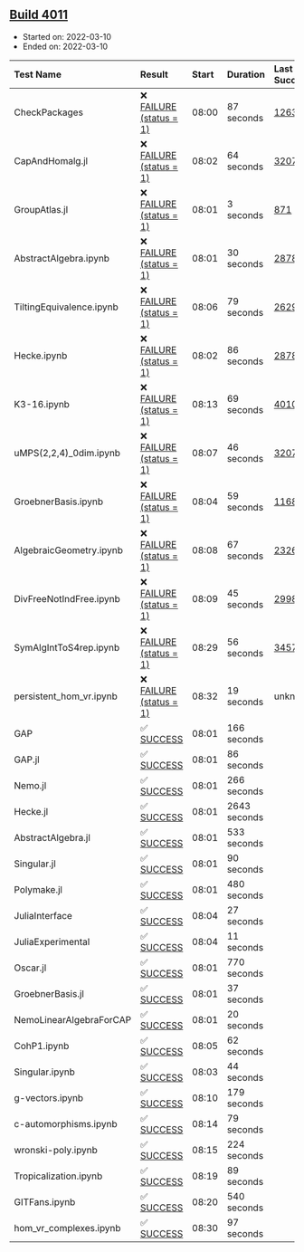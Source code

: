 ## [Build 4011](https://oscarci.mathematik.uni-kl.de/job/oscar-stable/4011/)

* Started on: 2022-03-10
* Ended on: 2022-03-10

| Test Name    | Result | Start | Duration | Last Success | First Failure |
|:-------------|:-------|:------|:---------|:-------------|:--------------|
| CheckPackages | ❌ [FAILURE (status = 1)](https://oscarci.mathematik.uni-kl.de/job/oscar-stable/4011/artifact/logs/build-4011/CheckPackages.log) | 08:00 | 87 seconds | [1263](https://oscarci.mathematik.uni-kl.de/job/oscar-stable/1263/) | [1264](https://oscarci.mathematik.uni-kl.de/job/oscar-stable/1264/) |
| CapAndHomalg.jl | ❌ [FAILURE (status = 1)](https://oscarci.mathematik.uni-kl.de/job/oscar-stable/4011/artifact/logs/build-4011/CapAndHomalg.jl.log) | 08:02 | 64 seconds | [3207](https://oscarci.mathematik.uni-kl.de/job/oscar-stable/3207/) | [3208](https://oscarci.mathematik.uni-kl.de/job/oscar-stable/3208/) |
| GroupAtlas.jl | ❌ [FAILURE (status = 1)](https://oscarci.mathematik.uni-kl.de/job/oscar-stable/4011/artifact/logs/build-4011/GroupAtlas.jl.log) | 08:01 | 3 seconds | [871](https://oscarci.mathematik.uni-kl.de/job/oscar-stable/871/) | [872](https://oscarci.mathematik.uni-kl.de/job/oscar-stable/872/) |
| AbstractAlgebra.ipynb | ❌ [FAILURE (status = 1)](https://oscarci.mathematik.uni-kl.de/job/oscar-stable/4011/artifact/logs/build-4011/AbstractAlgebra.ipynb.log) | 08:01 | 30 seconds | [2878](https://oscarci.mathematik.uni-kl.de/job/oscar-stable/2878/) | [2879](https://oscarci.mathematik.uni-kl.de/job/oscar-stable/2879/) |
| TiltingEquivalence.ipynb | ❌ [FAILURE (status = 1)](https://oscarci.mathematik.uni-kl.de/job/oscar-stable/4011/artifact/logs/build-4011/TiltingEquivalence.ipynb.log) | 08:06 | 79 seconds | [2629](https://oscarci.mathematik.uni-kl.de/job/oscar-stable/2629/) | [2630](https://oscarci.mathematik.uni-kl.de/job/oscar-stable/2630/) |
| Hecke.ipynb | ❌ [FAILURE (status = 1)](https://oscarci.mathematik.uni-kl.de/job/oscar-stable/4011/artifact/logs/build-4011/Hecke.ipynb.log) | 08:02 | 86 seconds | [2878](https://oscarci.mathematik.uni-kl.de/job/oscar-stable/2878/) | [2879](https://oscarci.mathematik.uni-kl.de/job/oscar-stable/2879/) |
| K3-16.ipynb | ❌ [FAILURE (status = 1)](https://oscarci.mathematik.uni-kl.de/job/oscar-stable/4011/artifact/logs/build-4011/K3-16.ipynb.log) | 08:13 | 69 seconds | [4010](https://oscarci.mathematik.uni-kl.de/job/oscar-stable/4010/) | [4011](https://oscarci.mathematik.uni-kl.de/job/oscar-stable/4011/) |
| uMPS(2,2,4)_0dim.ipynb | ❌ [FAILURE (status = 1)](https://oscarci.mathematik.uni-kl.de/job/oscar-stable/4011/artifact/logs/build-4011/uMPS-2-2-4-_0dim.ipynb.log) | 08:07 | 46 seconds | [3207](https://oscarci.mathematik.uni-kl.de/job/oscar-stable/3207/) | [3208](https://oscarci.mathematik.uni-kl.de/job/oscar-stable/3208/) |
| GroebnerBasis.ipynb | ❌ [FAILURE (status = 1)](https://oscarci.mathematik.uni-kl.de/job/oscar-stable/4011/artifact/logs/build-4011/GroebnerBasis.ipynb.log) | 08:04 | 59 seconds | [1168](https://oscarci.mathematik.uni-kl.de/job/oscar-stable/1168/) | [1169](https://oscarci.mathematik.uni-kl.de/job/oscar-stable/1169/) |
| AlgebraicGeometry.ipynb | ❌ [FAILURE (status = 1)](https://oscarci.mathematik.uni-kl.de/job/oscar-stable/4011/artifact/logs/build-4011/AlgebraicGeometry.ipynb.log) | 08:08 | 67 seconds | [2326](https://oscarci.mathematik.uni-kl.de/job/oscar-stable/2326/) | [2327](https://oscarci.mathematik.uni-kl.de/job/oscar-stable/2327/) |
| DivFreeNotIndFree.ipynb | ❌ [FAILURE (status = 1)](https://oscarci.mathematik.uni-kl.de/job/oscar-stable/4011/artifact/logs/build-4011/DivFreeNotIndFree.ipynb.log) | 08:09 | 45 seconds | [2998](https://oscarci.mathematik.uni-kl.de/job/oscar-stable/2998/) | [2999](https://oscarci.mathematik.uni-kl.de/job/oscar-stable/2999/) |
| SymAlgIntToS4rep.ipynb | ❌ [FAILURE (status = 1)](https://oscarci.mathematik.uni-kl.de/job/oscar-stable/4011/artifact/logs/build-4011/SymAlgIntToS4rep.ipynb.log) | 08:29 | 56 seconds | [3457](https://oscarci.mathematik.uni-kl.de/job/oscar-stable/3457/) | [3458](https://oscarci.mathematik.uni-kl.de/job/oscar-stable/3458/) |
| persistent_hom_vr.ipynb | ❌ [FAILURE (status = 1)](https://oscarci.mathematik.uni-kl.de/job/oscar-stable/4011/artifact/logs/build-4011/persistent_hom_vr.ipynb.log) | 08:32 | 19 seconds | unknown | unknown |
| GAP | ✅ [SUCCESS](https://oscarci.mathematik.uni-kl.de/job/oscar-stable/4011/artifact/logs/build-4011/GAP.log) | 08:01 | 166 seconds |  |  |
| GAP.jl | ✅ [SUCCESS](https://oscarci.mathematik.uni-kl.de/job/oscar-stable/4011/artifact/logs/build-4011/GAP.jl.log) | 08:01 | 86 seconds |  |  |
| Nemo.jl | ✅ [SUCCESS](https://oscarci.mathematik.uni-kl.de/job/oscar-stable/4011/artifact/logs/build-4011/Nemo.jl.log) | 08:01 | 266 seconds |  |  |
| Hecke.jl | ✅ [SUCCESS](https://oscarci.mathematik.uni-kl.de/job/oscar-stable/4011/artifact/logs/build-4011/Hecke.jl.log) | 08:01 | 2643 seconds |  |  |
| AbstractAlgebra.jl | ✅ [SUCCESS](https://oscarci.mathematik.uni-kl.de/job/oscar-stable/4011/artifact/logs/build-4011/AbstractAlgebra.jl.log) | 08:01 | 533 seconds |  |  |
| Singular.jl | ✅ [SUCCESS](https://oscarci.mathematik.uni-kl.de/job/oscar-stable/4011/artifact/logs/build-4011/Singular.jl.log) | 08:01 | 90 seconds |  |  |
| Polymake.jl | ✅ [SUCCESS](https://oscarci.mathematik.uni-kl.de/job/oscar-stable/4011/artifact/logs/build-4011/Polymake.jl.log) | 08:01 | 480 seconds |  |  |
| JuliaInterface | ✅ [SUCCESS](https://oscarci.mathematik.uni-kl.de/job/oscar-stable/4011/artifact/logs/build-4011/JuliaInterface.log) | 08:04 | 27 seconds |  |  |
| JuliaExperimental | ✅ [SUCCESS](https://oscarci.mathematik.uni-kl.de/job/oscar-stable/4011/artifact/logs/build-4011/JuliaExperimental.log) | 08:04 | 11 seconds |  |  |
| Oscar.jl | ✅ [SUCCESS](https://oscarci.mathematik.uni-kl.de/job/oscar-stable/4011/artifact/logs/build-4011/Oscar.jl.log) | 08:01 | 770 seconds |  |  |
| GroebnerBasis.jl | ✅ [SUCCESS](https://oscarci.mathematik.uni-kl.de/job/oscar-stable/4011/artifact/logs/build-4011/GroebnerBasis.jl.log) | 08:01 | 37 seconds |  |  |
| NemoLinearAlgebraForCAP | ✅ [SUCCESS](https://oscarci.mathematik.uni-kl.de/job/oscar-stable/4011/artifact/logs/build-4011/NemoLinearAlgebraForCAP.log) | 08:01 | 20 seconds |  |  |
| CohP1.ipynb | ✅ [SUCCESS](https://oscarci.mathematik.uni-kl.de/job/oscar-stable/4011/artifact/logs/build-4011/CohP1.ipynb.log) | 08:05 | 62 seconds |  |  |
| Singular.ipynb | ✅ [SUCCESS](https://oscarci.mathematik.uni-kl.de/job/oscar-stable/4011/artifact/logs/build-4011/Singular.ipynb.log) | 08:03 | 44 seconds |  |  |
| g-vectors.ipynb | ✅ [SUCCESS](https://oscarci.mathematik.uni-kl.de/job/oscar-stable/4011/artifact/logs/build-4011/g-vectors.ipynb.log) | 08:10 | 179 seconds |  |  |
| c-automorphisms.ipynb | ✅ [SUCCESS](https://oscarci.mathematik.uni-kl.de/job/oscar-stable/4011/artifact/logs/build-4011/c-automorphisms.ipynb.log) | 08:14 | 79 seconds |  |  |
| wronski-poly.ipynb | ✅ [SUCCESS](https://oscarci.mathematik.uni-kl.de/job/oscar-stable/4011/artifact/logs/build-4011/wronski-poly.ipynb.log) | 08:15 | 224 seconds |  |  |
| Tropicalization.ipynb | ✅ [SUCCESS](https://oscarci.mathematik.uni-kl.de/job/oscar-stable/4011/artifact/logs/build-4011/Tropicalization.ipynb.log) | 08:19 | 89 seconds |  |  |
| GITFans.ipynb | ✅ [SUCCESS](https://oscarci.mathematik.uni-kl.de/job/oscar-stable/4011/artifact/logs/build-4011/GITFans.ipynb.log) | 08:20 | 540 seconds |  |  |
| hom_vr_complexes.ipynb | ✅ [SUCCESS](https://oscarci.mathematik.uni-kl.de/job/oscar-stable/4011/artifact/logs/build-4011/hom_vr_complexes.ipynb.log) | 08:30 | 97 seconds |  |  |

